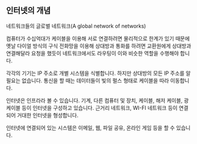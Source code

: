 ## 인터넷의 개념

네트워크들의 글로벌 네트워크(A global network of networks)

컴퓨터가 수십억대가 케이블을 이용해 서로 연결하려면 물리적으로 한계가 있기 때문에 옛날 다이얼 방식의 구식 전화망을 이용해 상대방과 통화를 하려면 교환원에게 상대방과 연결해달라 요청을 했듯이 네트워크에서도 라우팅이 이와 비슷한 역할을 수행해야 합니다.

각각의 기기는 IP 주소로 개별 시스템을 식별합니다. 하지만 상대방의 모든 IP 주소를 알 필요는 없습니다. 통신을 할 때는 데이터들이 빛의 펄스 형태로 케이블을 따라 이동합니다.

인터넷은 인프라라 볼 수 있습니다. 기계, 다른 컴퓨터 및 장치, 케이블, 해저 케이블, 광케이블 등이 인터넷을 구성하고 있습니다. 근거리 네트워크, WI-FI 네트워크 등이 연결되어 거대한 인터넷을 형성합니다.

인터넷에 연결되어 있는 시스템은 이메일, 웹, 파일 공유, 온라인 게임 등을 할 수 있습니다.
